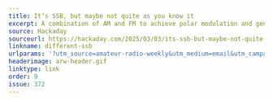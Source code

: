 ```yaml
---
title: It’s SSB, but maybe not quite as you know it
excerpt: A combination of AM and FM to achieve polar modulation and generate SSB.
source: Hackaday
sourceurl: https://hackaday.com/2025/03/03/its-ssb-but-maybe-not-quite-as-you-know-it/
linkname: different-ssb
urlparams: '?utm_source=amateur-radio-weekly&utm_medium=email&utm_campaign=newsletter'
headerimage: arw-header.gif
linktype: link
order: 9
issue: 372
---
```

